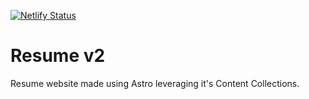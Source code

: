 [![Netlify Status](https://api.netlify.com/api/v1/badges/a254a827-ebcb-4159-ad5f-2faa23417493/deploy-status)](https://app.netlify.com/sites/sjaakvdbrom/deploys)

# Resume v2

Resume website made using Astro leveraging it's Content Collections.
